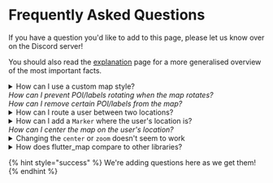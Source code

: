 # Frequently Asked Questions

If you have a question you'd like to add to this page, please let us know over on the Discord server!

You should also read the [explanation](explanation/ "mention") page for a more generalised overview of the most important facts.

<details>

<summary>How can I use a custom map style?<br><em>How can I prevent POI/labels rotating when the map rotates?</em><br><em>How can I remove certain POI/labels from the map?</em></summary>

Unfortunately, this library cannot provide this functionality. It has no control over the tiles displayed in the `TileLayer`. This is a limitation of the technology, not this library.

This is because raster tiles are just images generated by a 3rd party tile server (dictated by your URL template), and therefore cannot be changed by the library that displays the tiles. Filters can be applied to the entire tile, such as an emulated dark mode, but these effects do not look great.

However, tilesets can be styled. This is the most effective way of using custom styles. These methods may help you with this:&#x20;

* You may wish to use a commercial service like Mapbox Studio, which allows you to style multiple tilesets. See [using-mapbox.md](tile-servers/using-mapbox.md "mention").
* Alternatively, you can experiment with vector tiles. These are not pre-rendered, and so allow any style you desire to be applied on the fly. See [#vector-tiles](explanation/raster-vs-vector-tiles.md#vector-tiles "mention").
* Your last option is to serve tiles yourself. See [other-options.md](tile-servers/other-options.md "mention").

</details>

<details>

<summary>How can I route a user between two locations?</summary>

See [#routing-navigation](layers/polyline-layer.md#routing-navigation "mention").

</details>

<details>

<summary>How can I add a <code>Marker</code> where the user's location is?<br><em>How can I center the map on the user's location?</em></summary>

This is beyond the scope of flutter\_map. However, you can use the [community maintained plugin 'flutter\_map\_location\_marker'](https://github.com/tlserver/flutter\_map\_location\_marker) to do this.

Alternatively, use the 'location' and 'compass' packages to generate a stream of the user's location and heading, and feed that to a `Marker` using a `StreamBuilder`.

</details>

<details>

<summary>Changing the <code>center</code> or <code>zoom</code> doesn't seem to work</summary>

The `center` and `zoom` properties of `MapOptions` only apply on the map's initialisation: changing their state afterwards will have no effect.

To control the map programatically, use a `MapController`: [controller.md](usage/controller.md "mention").

</details>

<details>

<summary>How does flutter_map compare to other libraries?</summary>

This usually refers to libraries such as 'mapbox\_gl' and 'google\_maps\_flutter'. In some ways, it is better, in some it is worse.

flutter\_map wins on:

* Less vendor lock-in\
  You're not locked into a particular tile server with us - choose from hundreds of options, or build your own!
* Customizability & extensibility\
  Add all sorts of layers to display custom widgets and data on top of your map, and choose from flutter\_map's many community maintained plugins to add even more functionality!
* Ease of use/setup\
  We don't require any API keys or platform specific setup (other than enabling the Internet permission!), so you can get started quicker, and make changes without fear of breaking your release application.
* Support quality and frequency\
  Most questions are answered and resolved within 12-24 hours, thanks to our dedicated maintainers and community.&#x20;

However, alternatives may win on:

* Performance\*\
  flutter\_map's performance is very adequate for the vast majority of applications, and many big businesses use FM to provide maps in their Flutter app.\
  However, if you're using high-thousands of `Markers` or `Polygons` and such like, alternatives may win, purely because they use platform views and GL, and so can do calculations outside of Dart.
* ... and that's pretty much it

</details>

{% hint style="success" %}
We're adding questions here as we get them!
{% endhint %}
